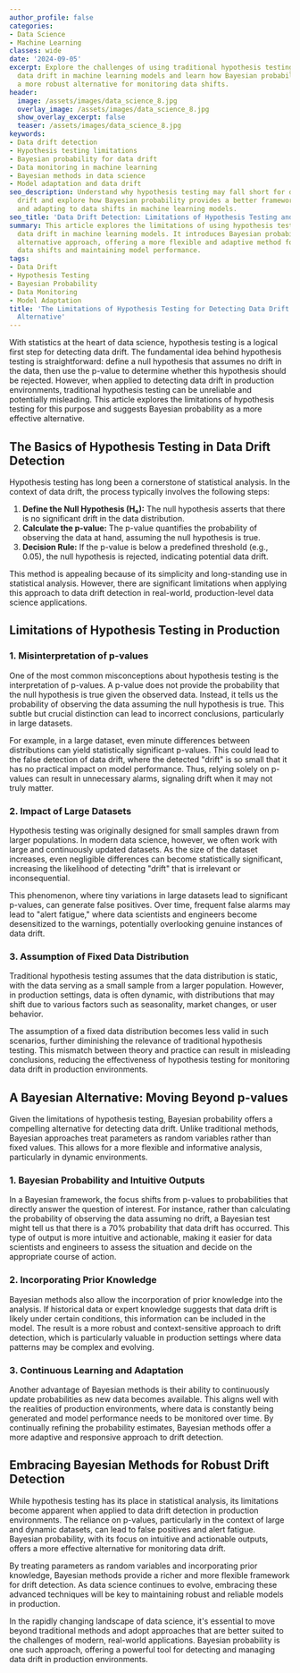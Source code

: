 ```yaml
---
author_profile: false
categories:
- Data Science
- Machine Learning
classes: wide
date: '2024-09-05'
excerpt: Explore the challenges of using traditional hypothesis testing for detecting
  data drift in machine learning models and learn how Bayesian probability offers
  a more robust alternative for monitoring data shifts.
header:
  image: /assets/images/data_science_8.jpg
  overlay_image: /assets/images/data_science_8.jpg
  show_overlay_excerpt: false
  teaser: /assets/images/data_science_8.jpg
keywords:
- Data drift detection
- Hypothesis testing limitations
- Bayesian probability for data drift
- Data monitoring in machine learning
- Bayesian methods in data science
- Model adaptation and data drift
seo_description: Understand why hypothesis testing may fall short for detecting data
  drift and explore how Bayesian probability provides a better framework for monitoring
  and adapting to data shifts in machine learning models.
seo_title: 'Data Drift Detection: Limitations of Hypothesis Testing and Bayesian Alternatives'
summary: This article explores the limitations of using hypothesis testing to detect
  data drift in machine learning models. It introduces Bayesian probability as an
  alternative approach, offering a more flexible and adaptive method for monitoring
  data shifts and maintaining model performance.
tags:
- Data Drift
- Hypothesis Testing
- Bayesian Probability
- Data Monitoring
- Model Adaptation
title: 'The Limitations of Hypothesis Testing for Detecting Data Drift: A Bayesian
  Alternative'
---
```


With statistics at the heart of data science, hypothesis testing is a logical first step for detecting data drift. The fundamental idea behind hypothesis testing is straightforward: define a null hypothesis that assumes no drift in the data, then use the p-value to determine whether this hypothesis should be rejected. However, when applied to detecting data drift in production environments, traditional hypothesis testing can be unreliable and potentially misleading. This article explores the limitations of hypothesis testing for this purpose and suggests Bayesian probability as a more effective alternative.

## The Basics of Hypothesis Testing in Data Drift Detection

Hypothesis testing has long been a cornerstone of statistical analysis. In the context of data drift, the process typically involves the following steps:

1. **Define the Null Hypothesis (H₀):** The null hypothesis asserts that there is no significant drift in the data distribution.
2. **Calculate the p-value:** The p-value quantifies the probability of observing the data at hand, assuming the null hypothesis is true.
3. **Decision Rule:** If the p-value is below a predefined threshold (e.g., 0.05), the null hypothesis is rejected, indicating potential data drift.

This method is appealing because of its simplicity and long-standing use in statistical analysis. However, there are significant limitations when applying this approach to data drift detection in real-world, production-level data science applications.

## Limitations of Hypothesis Testing in Production

### 1. Misinterpretation of p-values

One of the most common misconceptions about hypothesis testing is the interpretation of p-values. A p-value does not provide the probability that the null hypothesis is true given the observed data. Instead, it tells us the probability of observing the data assuming the null hypothesis is true. This subtle but crucial distinction can lead to incorrect conclusions, particularly in large datasets.

For example, in a large dataset, even minute differences between distributions can yield statistically significant p-values. This could lead to the false detection of data drift, where the detected "drift" is so small that it has no practical impact on model performance. Thus, relying solely on p-values can result in unnecessary alarms, signaling drift when it may not truly matter.

### 2. Impact of Large Datasets

Hypothesis testing was originally designed for small samples drawn from larger populations. In modern data science, however, we often work with large and continuously updated datasets. As the size of the dataset increases, even negligible differences can become statistically significant, increasing the likelihood of detecting "drift" that is irrelevant or inconsequential.

This phenomenon, where tiny variations in large datasets lead to significant p-values, can generate false positives. Over time, frequent false alarms may lead to "alert fatigue," where data scientists and engineers become desensitized to the warnings, potentially overlooking genuine instances of data drift.

### 3. Assumption of Fixed Data Distribution

Traditional hypothesis testing assumes that the data distribution is static, with the data serving as a small sample from a larger population. However, in production settings, data is often dynamic, with distributions that may shift due to various factors such as seasonality, market changes, or user behavior.

The assumption of a fixed data distribution becomes less valid in such scenarios, further diminishing the relevance of traditional hypothesis testing. This mismatch between theory and practice can result in misleading conclusions, reducing the effectiveness of hypothesis testing for monitoring data drift in production environments.

## A Bayesian Alternative: Moving Beyond p-values

Given the limitations of hypothesis testing, Bayesian probability offers a compelling alternative for detecting data drift. Unlike traditional methods, Bayesian approaches treat parameters as random variables rather than fixed values. This allows for a more flexible and informative analysis, particularly in dynamic environments.

### 1. Bayesian Probability and Intuitive Outputs

In a Bayesian framework, the focus shifts from p-values to probabilities that directly answer the question of interest. For instance, rather than calculating the probability of observing the data assuming no drift, a Bayesian test might tell us that there is a 70% probability that data drift has occurred. This type of output is more intuitive and actionable, making it easier for data scientists and engineers to assess the situation and decide on the appropriate course of action.

### 2. Incorporating Prior Knowledge

Bayesian methods also allow the incorporation of prior knowledge into the analysis. If historical data or expert knowledge suggests that data drift is likely under certain conditions, this information can be included in the model. The result is a more robust and context-sensitive approach to drift detection, which is particularly valuable in production settings where data patterns may be complex and evolving.

### 3. Continuous Learning and Adaptation

Another advantage of Bayesian methods is their ability to continuously update probabilities as new data becomes available. This aligns well with the realities of production environments, where data is constantly being generated and model performance needs to be monitored over time. By continually refining the probability estimates, Bayesian methods offer a more adaptive and responsive approach to drift detection.

## Embracing Bayesian Methods for Robust Drift Detection

While hypothesis testing has its place in statistical analysis, its limitations become apparent when applied to data drift detection in production environments. The reliance on p-values, particularly in the context of large and dynamic datasets, can lead to false positives and alert fatigue. Bayesian probability, with its focus on intuitive and actionable outputs, offers a more effective alternative for monitoring data drift.

By treating parameters as random variables and incorporating prior knowledge, Bayesian methods provide a richer and more flexible framework for drift detection. As data science continues to evolve, embracing these advanced techniques will be key to maintaining robust and reliable models in production.

In the rapidly changing landscape of data science, it's essential to move beyond traditional methods and adopt approaches that are better suited to the challenges of modern, real-world applications. Bayesian probability is one such approach, offering a powerful tool for detecting and managing data drift in production environments.

